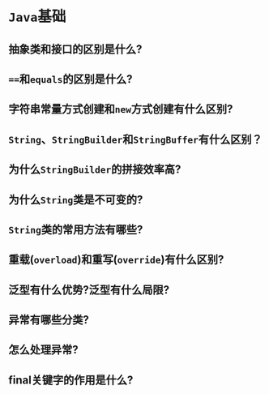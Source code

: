 # `Java`基础

## 抽象类和接口的区别是什么?

## `==`和`equals`的区别是什么?

## 字符串常量方式创建和`new`方式创建有什么区别?

## `String`、`StringBuilder`和`StringBuffer`有什么区别？

## 为什么`StringBuilder`的拼接效率高?

## 为什么`String`类是不可变的?

## `String`类的常用方法有哪些?

## 重载(`overload`)和重写(`override`)有什么区别?

## 泛型有什么优势?泛型有什么局限?

## 异常有哪些分类?

## 怎么处理异常?

## final关键字的作用是什么?
